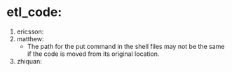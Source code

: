 # etl_code:
1. ericsson:
2. matthew:
    - The path for the put command in the shell files may not be the same if the code is moved from its original location.
3. zhiquan: